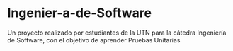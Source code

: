 # Ingenier-a-de-Software
Un proyecto realizado por estudiantes de la UTN para la cátedra Ingeniería de Software, con el objetivo de aprender Pruebas Unitarias 
